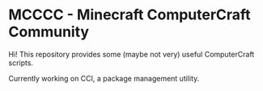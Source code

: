 MCCCC - Minecraft ComputerCraft Community
=========================================
Hi! This repository provides some (maybe not very) useful ComputerCraft scripts.

Currently working on CCI, a package management utility.
